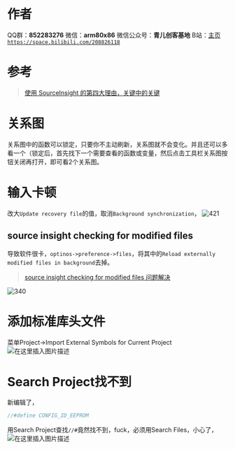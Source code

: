 ﻿# 作者
QQ群：**852283276**
微信：**arm80x86**
微信公众号：**青儿创客基地**
B站：[主页 `https://space.bilibili.com/208826118`](https://space.bilibili.com/208826118)

# 参考
> [使用 SourceInsight 的第四大理由，关键中的关键](https://blog.csdn.net/weixin_42876465/article/details/108439775)

# 关系图
关系图中的函数可以锁定，只要你不主动刷新，关系图就不会变化。并且还可以多看一个（锁定后，首先找下一个需要查看的函数或变量，然后点击工具栏关系图按钮关闭再打开，即可看2个关系图。

# 输入卡顿
改大`Update recovery file`的值，取消`Background synchronization`，
![421](https://img-blog.csdnimg.cn/24c328bc217e44ffb8428a1cc48aacfb.PNG?x-oss-process=image/watermark,type_ZHJvaWRzYW5zZmFsbGJhY2s,shadow_50,text_Q1NETiBA5LiJ6YGN54yq,size_20,color_FFFFFF,t_70,g_se,x_16)

## source insight checking for modified files
导致软件很卡，`optinos->preference->files`，将其中的`Reload externally modified files in background`去掉。
> [source insight checking for modified files 问题解决](https://blog.csdn.net/qq_33929118/article/details/53330957)

![340](https://img-blog.csdnimg.cn/20200922145919917.png?x-oss-process=image/watermark,type_ZmFuZ3poZW5naGVpdGk,shadow_10,text_aHR0cHM6Ly9ibG9nLmNzZG4ubmV0L1podV9aaHVfMjAwOQ==,size_16,color_FFFFFF,t_70#pic_center)

# 添加标准库头文件
菜单Project->Import External Symbols for Current Project
![在这里插入图片描述](https://img-blog.csdnimg.cn/20190215111115740.PNG?x-oss-process=image/watermark,type_ZmFuZ3poZW5naGVpdGk,shadow_10,text_aHR0cHM6Ly9ibG9nLmNzZG4ubmV0L1podV9aaHVfMjAwOQ==,size_16,color_FFFFFF,t_70)

# Search Project找不到
新编辑了，
```c
//#define CONFIG_ID_EEPROM
```
用Search Project查找`//#`竟然找不到，fuck，必须用Search Files，小心了，
![在这里插入图片描述](https://img-blog.csdnimg.cn/20190308154719167.png?x-oss-process=image/watermark,type_ZmFuZ3poZW5naGVpdGk,shadow_10,text_aHR0cHM6Ly9ibG9nLmNzZG4ubmV0L1podV9aaHVfMjAwOQ==,size_16,color_FFFFFF,t_70)

